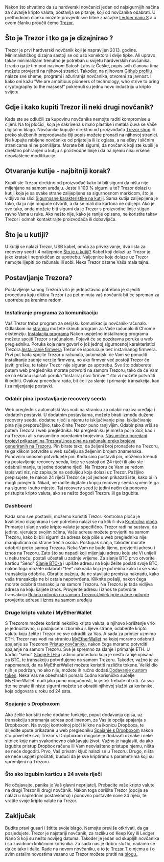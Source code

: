 Nakon što shvatimo da su hardverski novčanici jedan od najsigurnijih načina za čuvanje kripto valuta, postavlja se pitanje, koji od novčanika odabrati. U prethodnom članku možete provjeriti sve bitne značajke [Ledger nano S](https://bitfalls.com/hr/2017/09/08/hardware-wallets-like-ledger-nano-s-work/) a u ovom članku proučit ćemo [Trezor.](https://trezor.io)

## Što je Trezor i tko ga je dizajnirao ?

Trezor je prvi hardverski novčanik koji je napravljen 2013. godine. Minimalističkog dizajna sastoji se od usb konektora i dvije tipke. Ali upravo takav minimalizam trenutno je potreban u svijetu hardverskih novčanika. Izradio ga je tim pod nazivom SatoshiLabs iz Češke, popis svih članova tima možete provjeriti na njihovoj stranici. Također, na njihovom [Github profilu](https://github.com/trezor) nalaze sve sheme, programi i ažuriranja novčanika, otvoreni za javnost. I kako oni kažu “We are ambitious pioneers of technology, who strive to bring cryptography to the masses!” pokrenuli su jednu novu industriju u kripto svijetu.

## Gdje i kako kupiti Trezor ili neki drugi novčanik?

Kada ste se odlučili za kupovinu novčanika nemojte raditi kompromise u cijeni. Na toj pločici, koja je sakrivena s malo plastike i metala čuva se Vaše digitalno blago. Novčanike kupujte direktno od proizvođača [Trezor shop](https://shop.trezor.io/?h=7472657a6f722e696f) ili preko službenih preprodavača čiji popis možete pronaći na njihovoj stranici. Ne kupujte rabljene novčanike od prijatelja ili iz oglasa, a na eBay i sličnim stranicama ni ne pomišljate. Morate biti sigurni, da novčanik koji ste kupili je direktno pohranjen u kutiju s proizvodne linije i da na njemu nisu vršene neovlaštene modifikacije.

## Otvaranje kutije - najbitniji korak?

Kupili ste Trezor direktno od proizvođač kako bi bili sigurni da ništa nije mijenjano na samom uređaju. Jeste li 100 % sigurni u to? Trezor dolazi u kutiji koja je sa svake strane zalijepljena sa sigurnosnom markicom, što je vidljivo na slici.[Sigurnosne karakteristike na kutiji](../images/01.jpg). Sama kutija zalijepljena je tako, da ju nije moguće otvoriti, a da se mali dio kartona ne odlijepi. Ako je sve tako, onda možete biti sigurni da je Trezor s proizvodne linije stigao ravno Vama u ruke. Ako nešto nije, kako je ranije opisano, ne koristite takav Trezor i odmah kontaktirajte proizvođača ili dobavljača.

## Što je u kutiji?
U kutiji se nalazi Trezor, USB kabel, omča za privezivanje, dva lista za recovery seed i 4 naljepnice.[Što je u kutiji?](../images/02.jpg) Kabel koji dolazi uz Trezor je jako kratak i nepraktičan za upotrebu. Naljepnice koje dolaze uz Trezor nemojte lijepiti po računalu ili sobi. Neka Trezor ostane Vaša mala tajna.

## Postavljanje Trezora?

Postavljenje samog Trezora vrlo je jednostavno potrebno je slijediti proceduru koju diktira Trezor i za pet minuta vaš novčanik bit će spreman za upotrebu pa krenimo redom.

### Instaliranje programa za komunikaciju

Vaš Trezor treba program za serijsku komunikaciju novčanik-računalo. Odlaskom na [stranicu](https://trezor.io/start) možete skinuti program za Vaše računalo ili Chrome ekstenziju. [Instalacija programa](../images/03.png) Nakon uspješno instaliranog programa možete spojiti Trezor s računalom. Pojavit će se pozdravna poruka u web pregledniku.  Poruka koja nam govori o još jednoj sigurnosnoj karakteristici Trezora.[Instaliranje firmvera](../images/04.png) Trezor se isporučuje bez instaliranog firmvera. Prvi put kada spojite Trezor u računalo, automatski će Vam se ponuditi instaliranje zadnje verzije firmvera, no ako firmver već postoji Trezor će javiti grešku, te takav Trezor nije siguran za upotrebu. Sve što odaberete putem web preglednika morate potvrditi na samom Trezoru, tako da će Vam se na ekranu ispisati poruka "instaliraj novi firmver" što vi možete potvrditi ili odbiti. Ovakva procedura rada, bit će i za slanje i primanje transakcija, kao i za mijenjanje postavki.

### Odabir pina i postavljanje recovery seeda

Web preglednik automatski Vas vodi na stranicu za odabir naziva uređaja i dodatnih postavki. U dodatnim postavkama, možete birati između dužene recovery seeda, dodatne riječi u njemu te isključivanje pina. Isključivanje pina nije preporučljivo, tako činite Trezor puno ranjivijim. Odabir pina vrši se putem Trezora i web preglednika. Na pregledniku je mreža polja 3x3, kao i na Trezoru ali s nasumično poredanim brojevima. [Nasumično poredani brojevi prikazani na Trezoru](../images/06.jpg)[Unos pina na računalu preko brojeva generiranih na Trezoru](../images/05.png). Pin birate tako, da željeni broj pronađete na Trezoru, te ga klikom potvrdite u web sučelju sa željenim brojem znamenaka. Ponovnim unosom potvrđujete pin. Kada smo postavili pin, možemo krenuti na postavljenje recovery seeda, koje se sastoji od 24 riječi ili ako ste odabrali manje, te jedne dodatne riječi. Na Trezoru će Vam se redom ispisivati niz, niz zapisujte na ceduljicu koja dolazi uz Trezor. Pažljivo prepisujete, te nakon 24 riječi Trezor će još jednom prikazati iste, kako bi ih mogli provjeriti. Nikad, ne radite digitalnu kopiju recovery seeda spremite ga na sigurno i suho mjesto. Taj recovery seed je jedini način da ponovno pristupite kripto valuta, ako se nešto dogodi Trezoru ili ga izgubite.

### Dashboard

Kada smo sve postavili, možemo koristiti Trezor. Kontrolna ploča je kvalitetno dizajnirana i sve potrebno nalazi se na klik ili dva.[Kontrolna ploča](../images/07.png). Primanje i slanje vaše kripto valute je specifično. Trezor radi na sustavu, da jedino, vjerujete svojim očima, Vašu adresu možete provjeriti na samom Trezoru, kako bi bili sigurni da adresa koja piše u web pregledniku nije manipulirana od strane trećih osoba. Postupak slanja, također morate odobriti preko samog Trezora. Neka Vam ne bude lijeno, provjeriti adresu i iznos na Trezoru. Zato što su napadi koji mijenjaju adresu koju ste Vi  unijeli u neku treću, postali učestali u zadnje vrijeme. Za slanje BTC prvo otvorite karticu "Send" [Slanje BTC-a](../images/08.png) i upišite adresu na koju želite poslati svoje BTC, nakon toga možete odabrati "fee" naknada koja je potrebna kako bi se vaša transakcija odobrila. Obratite pažnju, da ne stavljate prenisku naknadu, kako vaša transakcija ne bi ostala nepotvrđena. Kliknite pošalji, nakon čega morate odobriti transakciju na samom Trezoru. Na Trezoru je tada vidljiva adresa na koju šaljete iznos. Provjerite adresu i iznos te potvrdite transakciju.[Ručna potvrda na samom Trezoru](../images/09.jpg)[Uvijek prije ručne potvrde provjerite adresu i iznos na samom uređaju](../images/10.png)

### Druge kripto valute i MyEtherWallet

S Trezorom možete koristiti nekoliko kripto valuta, a njihovo korištenje vrlo je jednostavno, u padajućem izborniku s lijeve strane, odaberite kripto valutu koju želite i Trezor će sve odraditi za Vas. A sada za primjer uzmimo ETH. Trezor nas vodi na stranicu [MyEtherWallet](https://www.myetherwallet.com) na kojoj moramo odabrati spajanje sa Trezorom [Pristup novčaniku](../images/11.png), nakon čega moramo potvrditi spajanje na samom Trezoru. Sve je spremno za slanje i primanje ETH. U kartici "send" [Slanje ETH-a](../images/12.png) radimo proceduru koja je nešto ranije opisana za BTC, te transakciju potvrđujemo na samom Trezoru. Također, važno je za napomenuti, da na MyEtherWallet možete koristiti različite tokene. Veliki dio njih je podržan, no ako nije, možete ih ručno dodati.[Dodavanje custom token](../images/14.png). Neka Vas ne obeshrabri pomalo čudno korisničko sučelje MyEtherWallet, nudi jako puno mogućnosti, koje tek trebate otkriti. Za sva što ne znate ili niste sigurni možete se obratiti njihovoj službi za korisnike, koja odgovara u roku od 24 sata. 

### Spajanje s Dropboxom
 
Ako želite koristiti neke dodatne funkcije, poput dodavanja opisa, uz transakciju spremanja adresa pod imenom, za Vas je opcija spajanja s Dropboxom. Na svojoj kontrolnoj ploči klikne na ikonicu Dropboxa, te slijedite upute prikazane u web pregledniku [Spajanje s Dropboxom](../images/13.png) nakon što povežete svoj Trezor s Dropboxom moguće je dodavati oznake i neke sitnice koje nam svakodnevno olakšavaju život. Važno je naglasiti, da ako izgubite pristup Dropbox računu ili Vam neovlašteno pristupe njemu, ništa se neće dogoditi. Prvo, Vaš privatni ključ nalazi se u Trezoru. Drugo, ništa se neće uspjeti pročitati, budući da je sve kriptirano s parametrima koji su spremljeni na Trezoru.

### Što ako izgubim karticu s 24 svete riječi

Ne očajavajte, panika je Vaš glavni neprijatelj. Prebacite vaše kripto valute na drugi Trezor ili drugi novčanik. Nakon toga obrišite Trezor (opcija se nalazi u naprednim postavkama) i ponovno postavite nove 24 riječi, te vratite svoje kripto valute na Trezor.

## Zaključak

Budite pravi gusari i štitite svoje blago. Nemojte previše otkrivati, da ga posjedujete. Trezor je najstariji novčanik, za razliku od Keep Key ili Ledger Nano S  koji su nešto novijeg datuma. Također je jedan od skupljih novčanika i sa zavidnom količinom korisnika. Za sada nas je dobro služio, nadamo se da će tako i dalje. Rade na novom novčaniku, a to je [Trezor T](https://preorder.trezor.io/?h=7472657a6f722e696f) o njemu a i o svim ostalim novostima vezano uz Trezor možete pratiti na [blogu.](https://blog.trezor.io).